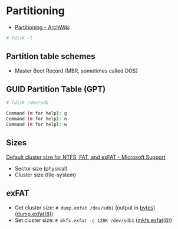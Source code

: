 # Partitioning

- [Partitioning - ArchWiki](https://wiki.archlinux.org/title/partitioning)

```bash
# fdisk -l
```

## Partition table schemes

- Master Boot Record (MBR, sometimes called DOS)

## GUID Partition Table (GPT)

```bash
# fdisk /dev/sdb

Command (m for help): g
Command (m for help): n
Command (m for help): w
```

## Sizes

[Default cluster size for NTFS, FAT, and exFAT - Microsoft Support](https://support.microsoft.com/en-us/topic/default-cluster-size-for-ntfs-fat-and-exfat-9772e6f1-e31a-00d7-e18f-73169155af95)

- Sector size (physical)
- Cluster size (file-system)

## exFAT

- Get cluster size: `# dump.exfat /dev/sdb1` (output in [bytes](https://en.wikipedia.org/wiki/Byte#Multiple-byte_units)) ([dump.exfat(8)](https://man.archlinux.org/man/dump.exfat.8))
- Set cluster size: `# mkfs.exfat -c 128K /dev/sdb1` ([mkfs.exfat(8)](https://man.archlinux.org/man/mkfs.exfat.8))
